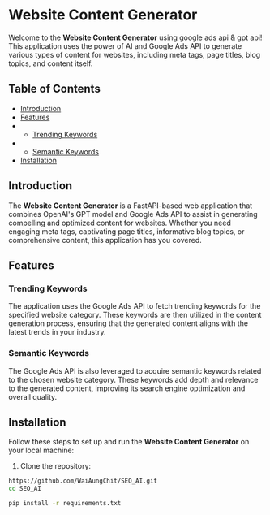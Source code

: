 # Website Content Generator

Welcome to the **Website Content Generator** using google ads api & gpt api! This application uses the power of AI and Google Ads API to generate various types of content for websites, including meta tags, page titles, blog topics, and content itself.

## Table of Contents

- [Introduction](#introduction)
- [Features](#features)
- - [Trending Keywords](#trending-keywords)
- - [Semantic Keywords](#semantic-keywords)
- [Installation](#installation)


## Introduction

The **Website Content Generator** is a FastAPI-based web application that combines OpenAI's GPT model and Google Ads API to assist in generating compelling and optimized content for websites. Whether you need engaging meta tags, captivating page titles, informative blog topics, or comprehensive content, this application has you covered.

## Features

### Trending Keywords

The application uses the Google Ads API to fetch trending keywords for the specified website category. These keywords are then utilized in the content generation process, ensuring that the generated content aligns with the latest trends in your industry.

### Semantic Keywords

The Google Ads API is also leveraged to acquire semantic keywords related to the chosen website category. These keywords add depth and relevance to the generated content, improving its search engine optimization and overall quality.

## Installation

Follow these steps to set up and run the **Website Content Generator** on your local machine:

1. Clone the repository:

```bash
https://github.com/WaiAungChit/SEO_AI.git
cd SEO_AI

pip install -r requirements.txt
